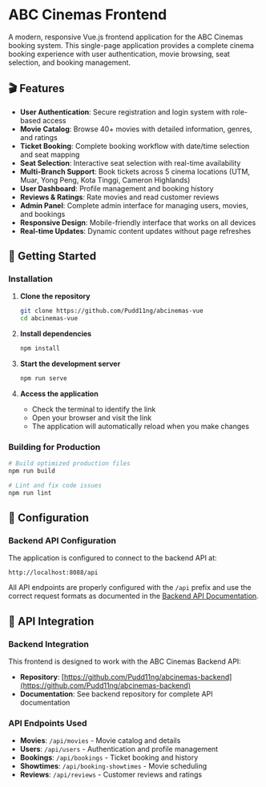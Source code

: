 # ABC Cinemas Frontend

A modern, responsive Vue.js frontend application for the ABC Cinemas booking system. This single-page application provides a complete cinema booking experience with user authentication, movie browsing, seat selection, and booking management.

## 🎬 Features

- **User Authentication**: Secure registration and login system with role-based access
- **Movie Catalog**: Browse 40+ movies with detailed information, genres, and ratings
- **Ticket Booking**: Complete booking workflow with date/time selection and seat mapping
- **Seat Selection**: Interactive seat selection with real-time availability
- **Multi-Branch Support**: Book tickets across 5 cinema locations (UTM, Muar, Yong Peng, Kota Tinggi, Cameron Highlands)
- **User Dashboard**: Profile management and booking history
- **Reviews & Ratings**: Rate movies and read customer reviews
- **Admin Panel**: Complete admin interface for managing users, movies, and bookings
- **Responsive Design**: Mobile-friendly interface that works on all devices
- **Real-time Updates**: Dynamic content updates without page refreshes

## 🚀 Getting Started

### Installation

1. **Clone the repository**
   ```bash
   git clone https://github.com/Pudd11ng/abcinemas-vue
   cd abcinemas-vue
   ```

2. **Install dependencies**
   ```bash
   npm install
   ```

3. **Start the development server**
   ```bash
   npm run serve
   ```

4. **Access the application**
   - Check the terminal to identify the link 
   - Open your browser and visit the link
   - The application will automatically reload when you make changes

### Building for Production

```bash
# Build optimized production files
npm run build

# Lint and fix code issues
npm run lint
```

## 🔧 Configuration

### Backend API Configuration

The application is configured to connect to the backend API at:
```
http://localhost:8088/api
```

All API endpoints are properly configured with the `/api` prefix and use the correct request formats as documented in the [Backend API Documentation](https://github.com/Pudd11ng/abcinemas-backend).


## 🔗 API Integration

### Backend Integration

This frontend is designed to work with the ABC Cinemas Backend API:
- **Repository**: [https://github.com/Pudd11ng/abcinemas-backend](https://github.com/Pudd11ng/abcinemas-backend)
- **Documentation**: See backend repository for complete API documentation

### API Endpoints Used

- **Movies**: `/api/movies` - Movie catalog and details
- **Users**: `/api/users` - Authentication and profile management
- **Bookings**: `/api/bookings` - Ticket booking and history
- **Showtimes**: `/api/booking-showtimes` - Movie scheduling
- **Reviews**: `/api/reviews` - Customer reviews and ratings